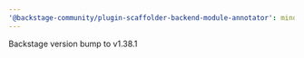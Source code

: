 ```yaml
---
'@backstage-community/plugin-scaffolder-backend-module-annotator': minor
---
```


Backstage version bump to v1.38.1
